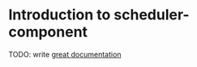 # Introduction to scheduler-component

TODO: write [great documentation](http://jacobian.org/writing/what-to-write/)
